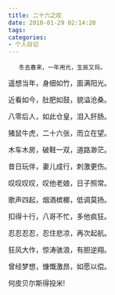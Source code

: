 ```yaml
---
title: 二十六之叹
date: 2010-01-29 02:14:20
tags:
categories:
- 个人日记
---
```

       冬去春来，一年用光，生辰又将。 

  遥想当年，身细如竹，面满阳光。 

  近看如今，肚肥如鼓，貌溢沧桑。 

  八零后人，如此仓皇，泪入肝肠。 

  猪鼠牛虎，二十六张，而立在望。 

  木车木房，破鞋一双，道路渺茫。 

  昔日玩伴，妻儿成行，刺激更伤。 

  叹叹叹叹，叹他老娘，日子照常。 

  歌声四起，烟酒槟榔，低调莫扬。 

  扣得十行，八哥不忙，多他疯狂。 

  忍忍忍忍，忍住悲凉，再次起航。 

  狂风大作，惊涛骇浪，有胆逆翔。 

  曾经梦想，慷慨激昂，如愿以偿。 

  

  何皮贝尔斯得投米! 

  

